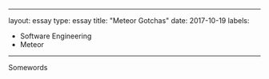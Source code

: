 
---
layout: essay
type: essay
title: "Meteor Gotchas"
date: 2017-10-19
labels:
  - Software Engineering
  - Meteor
---

Somewords
